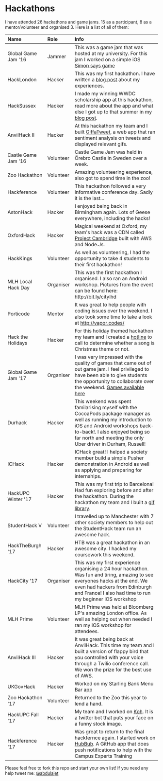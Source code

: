 # Hackathons
I have attended 26 hackathons and game jams. 15 as a participant, 8 as a mentor/volunteer and organised 3. Here is a list of all of them:

| Name          | Role          | Info  |
|:------------- |:------------- |:----- |
| Global Game Jam '16 | Jammer   | This was a game jam that was hosted at my university. For this jam I worked on a simple iOS  [Simon says game](https://github.com/abdulajet/simonsays)  |
| HackLondon    | Hacker        | This was my first hackathon. I have written a [blog post](http://bit.ly/hlabdul) about my experiences. |
| HackSussex    | Hacker        | I made my winning WWDC scholarship app at this hackathon, read more about the app and what else I got up to that summer in my [blog post](http://bit.ly/abdulsummer).  |
| AnvilHack II  | Hacker        | At this hackathon my team and I built [GiffaTweet](https://devpost.com/software/giffatweet), a web app that ran sentiment analysis on tweets and displayed relevant gifs. |
| Castle Game Jam '16 | Volunteer | Castle Game Jam was held in Örebro Castle in Sweden over a week. |
| Zoo Hackathon | Volunteer     | Amazing volunteering experience, also got to spend time in the zoo! |
| Hackference   | Volunteer     | This hackathon followed a very informative conference day. Sadly it is the last...     |
| AstonHack     | Hacker        | I enjoyed being back in Birmingham again. Lots of Geese everywhere, including the hacks! |
| OxfordHack    | Hacker        | Magical weekend at Oxford, my team's hack was a CDN called [Project Cambridge](https://devpost.com/software/project-cambridge) built with AWS and Node.Js.|
| HackKings     | Volunteer     | As well as volunteering, I had the opportunity to take 4 students to their first hackathon!|
| MLH Local Hack Day | Organiser | This was the first hackathon I organised. I also ran an Android workshop. Pictures from the event can be found here: http://bit.ly/citylhd |
| Porticode     | Mentor       | It was great to help people with coding issues over the weekend. I also took some time to take a look at http://vapor.codes/|
| Hack the Holidays | Hacker    | For this holiday themed hackathon my team and I created a [hotline](https://devpost.com/software/get-out) to call to determine whether a song is Christmas theme or not.|
| Global Game Jam '17 | Organiser    | I was very impressed with the quality of games that came out of out game jam. I feel privileged to have been able to give students the opportunity to collaborate over the weekend. [Games available here](http://globalgamejam.org/2017/jam-sites/city-university-london)|
| Durhack     | Hacker       | This weekend was spent familarising myself with the CocoaPods package manager as well as running my introduction to iOS and Android workshops back-to-back!. I also enjoyed being so far north and meeting the only Uber driver in Durham, Russell!|
| ICHack     | Hacker       | ICHack great! I helped a society member build a simple Pusher demonstration in Android as well as applying and preparing for internships.|
| HackUPC Winter '17     | Hacker       | This was my first trip to Barcelona! Had fun exploring before and after the hackathon. During the hackathon my team and I built a [gif library](https://devpost.com/software/gif-palette). |
| StudentHack V         | Volunteer       | I travelled up to Manchester with 7 other society members to help out the StudentHack team run an awesome hack. |
| HackTheBurgh '17    | Hacker       | HTB was a great hackathon in an awesome city. I hacked my coursework this weekend. |
| HackCity '17    | Organiser       | This was my first experience organising a 24 hour hackathon. Was fun and tiring, amazing to see everyones hacks at the end. We even had hackers from Edinburgh and France! I also had time to run my beginner iOS workshop|
| MLH Prime    | Volunteer    | MLH Prime was held at Bloomberg LP's amazing London office. As well as helping out when needed I ran my iOS workshop for attendees.|
| AnvilHack III  | Hacker       | It was great being back at AnvilHack. This time my team and I built a version of flappy bird that you controlled with your voice through a Twilio conference call. We won the prize for the best use of AWS. |
| UKGovHack  | Hacker       | Worked on my Starling Bank Menu Bar app |
| Zoo Hackathon '17 | Volunteer     | Returned to the Zoo this year to lend a hand. |
| HackUPC Fall '17 | Hacker     | My team and I worked on [Koh](https://twitter.com/KohAbsorber). It is a twitter bot that puts your face on a funny stock image. |
| Hackference '17 | Hacker     | Was great to return to the final hackfernce again. I started work on [HubBub](https://github.com/abdulajet/hubbub). A GitHub app that does push notifications to help with the Campus Experts Training |

Please feel free to fork this repo and start your own list! If you need any help tweet me: [@abdulajet](http://twitter.com/abdulajet)


